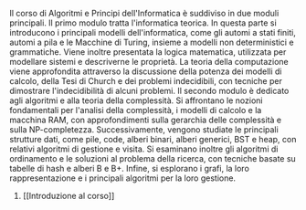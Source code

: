 Il corso di Algoritmi e Principi dell'Informatica è suddiviso in due moduli principali. Il primo modulo tratta l'informatica teorica. In questa parte si introducono i principali modelli dell'informatica, come gli automi a stati finiti, automi a pila e le Macchine di Turing, insieme a modelli non deterministici e grammatiche. Viene inoltre presentata la logica matematica, utilizzata per modellare sistemi e descriverne le proprietà. La teoria della computazione viene approfondita attraverso la discussione della potenza dei modelli di calcolo, della Tesi di Church e dei problemi indecidibili, con tecniche per dimostrare l'indecidibilità di alcuni problemi. Il secondo modulo è dedicato agli algoritmi e alla teoria della complessità. Si affrontano le nozioni fondamentali per l'analisi della complessità, i modelli di calcolo e la macchina RAM, con approfondimenti sulla gerarchia delle complessità e sulla NP-completezza. Successivamente, vengono studiate le principali strutture dati, come pile, code, alberi binari, alberi generici, BST e heap, con relativi algoritmi di gestione e visita. Si esaminano inoltre gli algoritmi di ordinamento e le soluzioni al problema della ricerca, con tecniche basate su tabelle di hash e alberi B e B+. Infine, si esplorano i grafi, la loro rappresentazione e i principali algoritmi per la loro gestione.

1. [[Introduzione al corso]]
